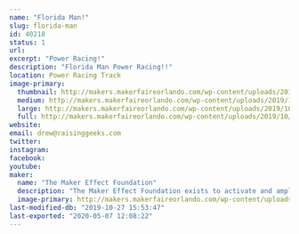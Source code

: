 ```yaml
---
name: "Florida Man!"
slug: florida-man
id: 40218
status: 1
url: 
excerpt: "Power Racing!"
description: "Florida Man Power Racing!!"
location: Power Racing Track
image-primary:
  thumbnail: http://makers.makerfaireorlando.com/wp-content/uploads/2019/10/florida-man-0-150x150.jpg
  medium: http://makers.makerfaireorlando.com/wp-content/uploads/2019/10/florida-man-0-225x300.jpg
  large: http://makers.makerfaireorlando.com/wp-content/uploads/2019/10/florida-man-0.jpg
  full: http://makers.makerfaireorlando.com/wp-content/uploads/2019/10/florida-man-0.jpg
website: 
email: drew@raisinggeeks.com
twitter: 
instagram: 
facebook: 
youtube: 
maker:
  name: "The Maker Effect Foundation"
  description: "The Maker Effect Foundation exists to activate and amplify the efforts of makers as they learn, build and work together in their communities. Our efforts include research, publication, community organization, event production, and startup advisement. The foundation’s community organization and startup efforts are focused on Central Florida, however our research and publication efforts are not limited in scope. The Maker Effect Foundation is a 501(c)(3) public charity. "
  image-primary: http://makers.makerfaireorlando.com/wp-content/uploads/2015/09/candy_making_buttons_at_makerfx-1024x1024.jpg
last-modified-db: "2019-10-27 15:53:47"
last-exported: "2020-05-07 12:08:22"
---
```

